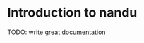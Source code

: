 # Introduction to nandu

TODO: write [great documentation](http://jacobian.org/writing/what-to-write/)
